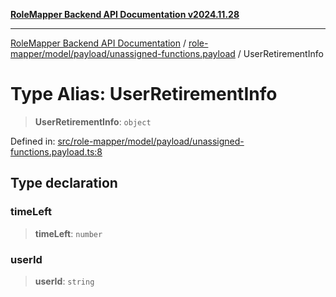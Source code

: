 [**RoleMapper Backend API Documentation v2024.11.28**](../../../../../README.md)

***

[RoleMapper Backend API Documentation](../../../../../modules.md) / [role-mapper/model/payload/unassigned-functions.payload](../README.md) / UserRetirementInfo

# Type Alias: UserRetirementInfo

> **UserRetirementInfo**: `object`

Defined in: [src/role-mapper/model/payload/unassigned-functions.payload.ts:8](https://github.com/FlowCraft-AG/RoleMapper/blob/d09e0a221a0891128652190f77e15989426161d8/backend/src/role-mapper/model/payload/unassigned-functions.payload.ts#L8)

## Type declaration

### timeLeft

> **timeLeft**: `number`

### userId

> **userId**: `string`
